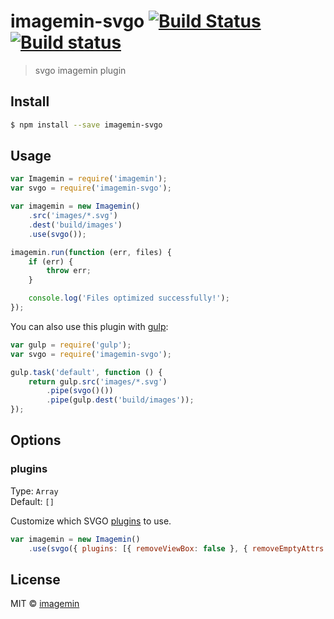 # imagemin-svgo [![Build Status](http://img.shields.io/travis/imagemin/imagemin-svgo.svg?style=flat)](https://travis-ci.org/imagemin/imagemin-svgo) [![Build status](https://ci.appveyor.com/api/projects/status/esa7m3u8bcol1mtr)](https://ci.appveyor.com/project/ShinnosukeWatanabe/imagemin-svgo)

> svgo imagemin plugin


## Install

```sh
$ npm install --save imagemin-svgo
```


## Usage

```js
var Imagemin = require('imagemin');
var svgo = require('imagemin-svgo');

var imagemin = new Imagemin()
	.src('images/*.svg')
	.dest('build/images')
	.use(svgo());

imagemin.run(function (err, files) {
	if (err) {
		throw err;
	}

	console.log('Files optimized successfully!'); 
});
```

You can also use this plugin with [gulp](http://gulpjs.com):

```js
var gulp = require('gulp');
var svgo = require('imagemin-svgo');

gulp.task('default', function () {
	return gulp.src('images/*.svg')
		.pipe(svgo()())
		.pipe(gulp.dest('build/images'));
});
```


## Options

### plugins

Type: `Array`  
Default: `[]`

Customize which SVGO [plugins](https://github.com/svg/svgo/tree/master/plugins) to use.

```js
var imagemin = new Imagemin()
	.use(svgo({ plugins: [{ removeViewBox: false }, { removeEmptyAttrs: false }] }));
```


## License

MIT © [imagemin](https://github.com/imagemin)

